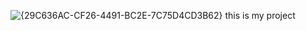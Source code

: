 ![{29C636AC-CF26-4491-BC2E-7C75D4CD3B62}](https://github.com/user-attachments/assets/ffda7fa2-0579-4080-9211-3967eedb0c70)
this is my project
